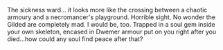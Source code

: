 The sickness ward... it looks more like the crossing between a chaotic armoury and a necromancer's playground. Horrible sight. No wonder the Gilded are completely mad.
I would be, too. Trapped in a soul gem inside your own skeleton, encased in Dwemer armour put on you right after you died...how could any soul find peace after that?
